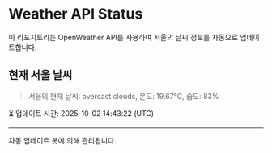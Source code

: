 
# Weather API Status

이 리포지토리는 OpenWeather API를 사용하여 서울의 날씨 정보를 자동으로 업데이트합니다.

## 현재 서울 날씨
> 서울의 현재 날씨: overcast clouds, 온도: 19.67°C, 습도: 83%

⏳ 업데이트 시간: 2025-10-02 14:43:22 (UTC)

---
자동 업데이트 봇에 의해 관리됩니다.
